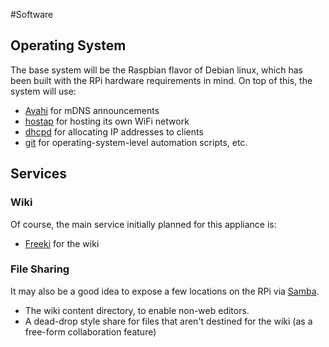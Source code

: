 <!-- Freeki metadata. Do not remove this section!
TITLE: Software
-->
#Software

## Operating System

The base system will be the Raspbian flavor of Debian linux, which has been built with the RPi hardware requirements in mind. On top of this, the system will use:

- [Avahi](http://en.wikipedia.org/wiki/Avahi_%28software%29) for mDNS announcements
- [hostap](http://en.wikipedia.org/wiki/HostAP) for hosting its own WiFi network
- [dhcpd](http://en.wikipedia.org/wiki/DHCPD) for allocating IP addresses to clients
- [git](http://www.git-scm.com) for operating-system-level automation scripts, etc.

## Services

### Wiki

Of course, the main service initially planned for this appliance is:

- [Freeki](/wiki/Projects/Freeki/Project%20Description) for the wiki

### File Sharing

It may also be a good idea to expose a few locations on the RPi via [Samba](http://en.wikipedia.org/wiki/Samba_%28software%29). 

- The wiki content directory, to enable non-web editors.
- A dead-drop style share for files that aren't destined for the wiki (as a free-form collaboration feature)



